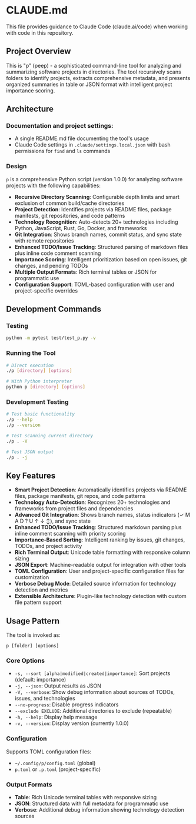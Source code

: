 # CLAUDE.md

This file provides guidance to Claude Code (claude.ai/code) when working with code in this repository.

## Project Overview

This is "p" (peep) - a sophisticated command-line tool for analyzing and summarizing software projects in directories. The tool recursively scans folders to identify projects, extracts comprehensive metadata, and presents organized summaries in table or JSON format with intelligent project importance scoring.

## Architecture

### Documentation and project settings:
- A single README.md file documenting the tool's usage
- Claude Code settings in `.claude/settings.local.json` with bash permissions for `find` and `ls` commands

### Design

`p` is a comprehensive Python script (version 1.0.0) for analyzing software projects with the following capabilities:

- **Recursive Directory Scanning**: Configurable depth limits and smart exclusion of common build/cache directories
- **Project Detection**: Identifies projects via README files, package manifests, git repositories, and code patterns
- **Technology Recognition**: Auto-detects 20+ technologies including Python, JavaScript, Rust, Go, Docker, and frameworks
- **Git Integration**: Shows branch names, commit status, and sync state with remote repositories
- **Enhanced TODO/Issue Tracking**: Structured parsing of markdown files plus inline code comment scanning
- **Importance Scoring**: Intelligent prioritization based on open issues, git changes, and pending TODOs
- **Multiple Output Formats**: Rich terminal tables or JSON for programmatic use
- **Configuration Support**: TOML-based configuration with user and project-specific overrides

## Development Commands

### Testing
```bash
python -m pytest test/test_p.py -v
```

### Running the Tool
```bash
# Direct execution
./p [directory] [options]

# With Python interpreter
python p [directory] [options]
```

### Development Testing
```bash
# Test basic functionality
./p --help
./p --version

# Test scanning current directory
./p . -V

# Test JSON output
./p . -j
```

## Key Features

- **Smart Project Detection**: Automatically identifies projects via README files, package manifests, git repos, and code patterns
- **Technology Auto-Detection**: Recognizes 20+ technologies and frameworks from project files and dependencies
- **Advanced Git Integration**: Shows branch names, status indicators (✓ M A D ? U ↑ ↓ ↕), and sync state
- **Enhanced TODO/Issue Tracking**: Structured markdown parsing plus inline comment scanning with priority scoring
- **Importance-Based Sorting**: Intelligent ranking by issues, git changes, TODOs, and project activity
- **Rich Terminal Output**: Unicode table formatting with responsive column sizing
- **JSON Export**: Machine-readable output for integration with other tools
- **TOML Configuration**: User and project-specific configuration files for customization
- **Verbose Debug Mode**: Detailed source information for technology detection and metrics
- **Extensible Architecture**: Plugin-like technology detection with custom file pattern support

## Usage Pattern

The tool is invoked as:
```
p [folder] [options]
```

### Core Options
- `-s, --sort [alpha|modified|created|importance]`: Sort projects (default: importance)
- `-j, --json`: Output results as JSON
- `-V, --verbose`: Show debug information about sources of TODOs, issues, and technologies
- `--no-progress`: Disable progress indicators
- `--exclude EXCLUDE`: Additional directories to exclude (repeatable)
- `-h, --help`: Display help message
- `-v, --version`: Display version (currently 1.0.0)

### Configuration
Supports TOML configuration files:
- `~/.config/p/config.toml` (global)
- `p.toml` or `.p.toml` (project-specific)

### Output Formats
- **Table**: Rich Unicode terminal tables with responsive sizing
- **JSON**: Structured data with full metadata for programmatic use
- **Verbose**: Additional debug information showing technology detection sources
